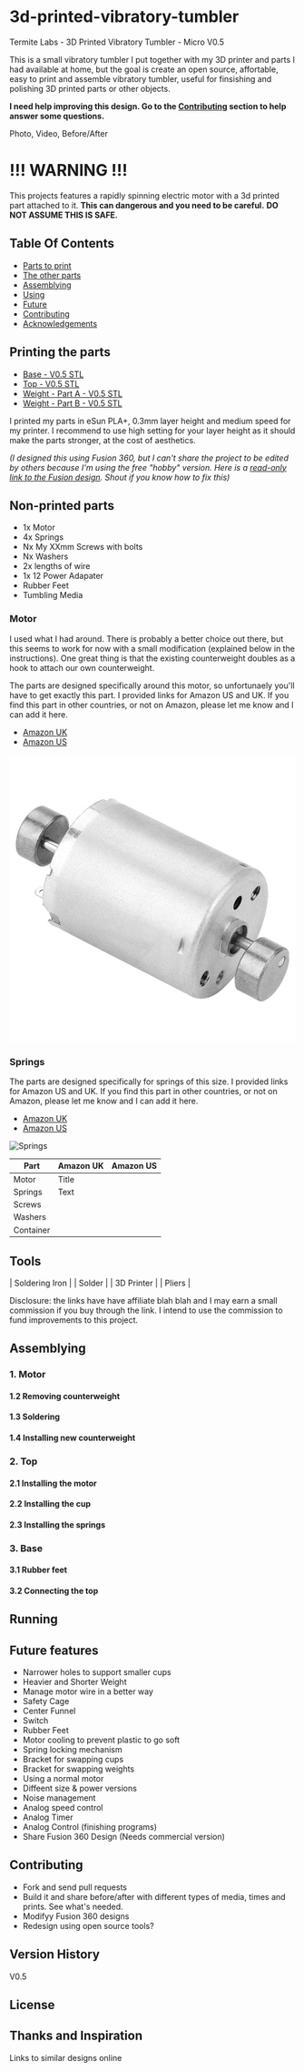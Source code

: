 # 3d-printed-vibratory-tumbler

Termite Labs - 3D Printed Vibratory Tumbler - Micro V0.5

This is a small vibratory tumbler I put together with my 3D printer and parts I had available at home, but the goal is create an open source, affortable, easy to print and assemble vibratory tumbler, useful for finsishing and polishing 3D printed parts or other objects.

__I need help improving this design. Go to the [Contributing](#contributing) section to help answer some questions.__

Photo, Video, Before/After

# !!! WARNING !!!
This projects features a rapidly spinning electric motor with a 3d printed part attached to it. __This can dangerous and you need to be careful.__ __DO NOT ASSUME THIS IS SAFE.__ 

## Table Of Contents

* [Parts to print](#printing-the-parts)
* [The other parts](#non-printed-parts)
* [Assemblying](#assemblying)
* [Using](#using)
* [Future](#future)
* [Contributing](#contributing)
* [Acknowledgements](#acknowledgements)

## Printing the parts

* [Base - V0.5 STL]()
* [Top - V0.5 STL]()
* [Weight - Part A - V0.5 STL]()
* [Weight - Part B - V0.5 STL]()

I printed my parts in eSun PLA+, 0.3mm layer height and medium speed for my printer. I recommend to use high setting for your layer height as it should make the parts stronger, at the cost of aesthetics. 

_(I designed this using Fusion 360, but I can't share the project to be edited by others because I'm using the free "hobby" version. Here is a [read-only link to the Fusion design](). Shout if you know how to fix this)_

## Non-printed parts

* 1x Motor
* 4x Springs
* Nx My XXmm Screws with bolts
* Nx Washers
* 2x lengths of wire
* 1x 12 Power Adapater
* Rubber Feet
* Tumbling Media

### Motor

 I used what I had around. There is probably a better choice out there, but this seems to work for now with a small modification (explained below in the instructions). One great thing is that the existing counterweight doubles as a hook to attach our own counterweight.

 The parts are designed specifically around this motor, so unfortunaely you'll have to get exactly this part. I provided links for Amazon US and UK. If you find this part in other countries, or not on Amazon, please let me know and I can add it here.

 * [Amazon UK](https://www.amazon.co.uk/gp/product/B07Y7X3393)
 * [Amazon US](https://www.amazon.com/dp/B07Y7V5QRH)

![](assets/motor.jpg)

### Springs

The parts are designed specifically for springs of this size. I provided links for Amazon US and UK. If you find this part in other countries, or not on Amazon, please let me know and I can add it here.

* [Amazon UK]()
* [Amazon US]()


![Springs](assets/springs.jpg)


| Part			 | Amazon UK   | Amazon US 
| -----------	 | ----------- | --------
| Motor      	 | Title       |
| Springs   	 | Text        |
| Screws		 | 
| Washers		 |
| Container 	 |


## Tools

| Soldering Iron |
| Solder 		 |
| 3D Printer	 |
| Pliers		 |

Disclosure: the links have have affiliate blah blah and I may earn a small commission if you buy through the link. I intend to use the commission to fund improvements to this project.

## Assemblying

### 1. Motor

#### 1.2 Removing counterweight

#### 1.3 Soldering

#### 1.4 Installing new counterweight

### 2. Top

#### 2.1 Installing the motor

#### 2.2 Installing the cup

#### 2.3 Installing the springs

### 3. Base

#### 3.1 Rubber feet

#### 3.2 Connecting the top

## Running


## Future features

* Narrower holes to support smaller cups
* Heavier and Shorter Weight
* Manage motor wire in a better way
* Safety Cage
* Center Funnel
* Switch
* Rubber Feet
* Motor cooling to prevent plastic to go soft
* Spring locking mechanism
* Bracket for swapping cups
* Bracket for swapping weights
* Using a normal motor
* Diffeent size & power versions
* Noise management
* Analog speed control
* Analog Timer
* Analog Control (finishing programs)
* Share Fusion 360 Design (Needs commercial version)

## Contributing

* Fork and send pull requests
* Build it and share before/after with different types of media, times and prints. See what's needed.
* Modifyy Fusion 360 designs
* Redesign using open source tools?

## Version History

V0.5

## License

## Thanks and Inspiration

Links to similar designs online
